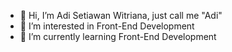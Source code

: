 - 👋 Hi, I’m Adi Setiawan Witriana, just call me "Adi"
- 👀 I’m interested in Front-End Development
- 🌱 I’m currently learning Front-End Development

<!---
adiswitriana/adiswitriana is a ✨ special ✨ repository because its `README.md` (this file) appears on your GitHub profile.
You can click the Preview link to take a look at your changes.
--->
